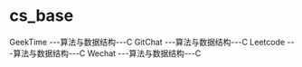 # cs_base
GeekTime  ---算法与数据结构---C
GitChat   ---算法与数据结构---C
Leetcode  ---算法与数据结构---C
Wechat    ---算法与数据结构---C

